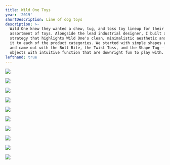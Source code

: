```yaml
---
title: Wild One Toys
year: '2019'
shortDescription: Line of dog toys
description: >-
  Wild One knew they wanted a chew, tug, and toss toy lineup for their first
  assortment of toys. Alongside the lead industrial designer, I built a product
  strategy that highlights Wild One's clean, minimalistic aesthetic and applied
  it to each of the product categories. We started with simple shapes and lines,
  and came out with the Bolt Bite, the Twist Toss, and the Shape Tug — simple
  objects with intuitive function that are downright fun to play with.
lefthand: true
---
```

![](/assets/ferrante_design_wild_one_toys_001.jpg)

![](/assets/ferrante_design_wild_one_toys_002.jpg)

![](/assets/ferrante_design_wild_one_toys_003.jpg)

![](/assets/ferrante_design_wild_one_toys_004.jpg)

![](/assets/ferrante_design_wild_one_toys_005.jpg)

![](/assets/ferrante_design_wild_one_toys_006.jpg)

![](/assets/ferrante_design_wild_one_toys_007.jpg)

![](/assets/ferrante_design_wild_one_toys_008.jpg)

![](/assets/ferrante_design_wild_one_toys_009.jpg)

![](/assets/ferrante_design_wild_one_toys_010.jpg)
